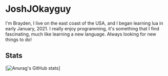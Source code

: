# JoshJOkayguy

I'm Brayden, I live on the east coast of the USA, and I began learning lua in early January, 2021. I really enjoy programming, it's something that I find fascinating, much like learning a new language. Always looking for new things to do!


## Stats
[![Anurag's GitHub stats]([https://github-readme-stats.vercel.app/api?username=JoshJOkayguy&show_icons=true&theme=dracula](http://github-profile-summary-cards.vercel.app/api/cards/repos-per-language?username=joshjokayguy&theme=2077))]
